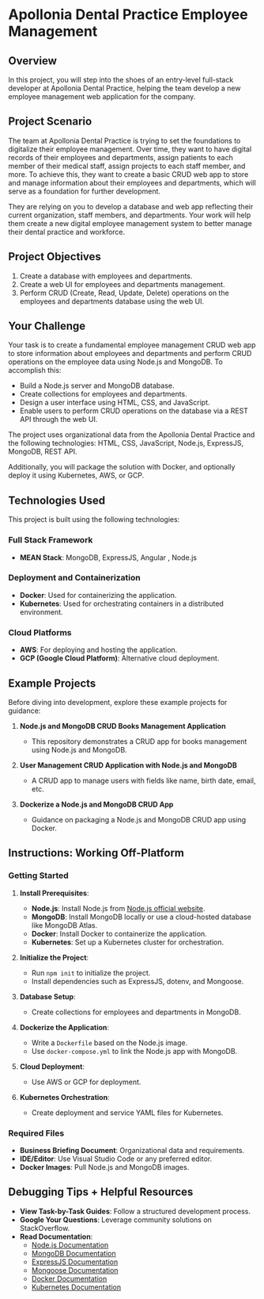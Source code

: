# Apollonia Dental Practice Employee Management

## Overview

In this project, you will step into the shoes of an entry-level full-stack developer at Apollonia Dental Practice, helping the team develop a new employee management web application for the company.

## Project Scenario

The team at Apollonia Dental Practice is trying to set the foundations to digitalize their employee management. Over time, they want to have digital records of their employees and departments, assign patients to each member of their medical staff, assign projects to each staff member, and more. To achieve this, they want to create a basic CRUD web app to store and manage information about their employees and departments, which will serve as a foundation for further development.

They are relying on you to develop a database and web app reflecting their current organization, staff members, and departments. Your work will help them create a new digital employee management system to better manage their dental practice and workforce.

## Project Objectives

1. Create a database with employees and departments.
2. Create a web UI for employees and departments management.
3. Perform CRUD (Create, Read, Update, Delete) operations on the employees and departments database using the web UI.

## Your Challenge

Your task is to create a fundamental employee management CRUD web app to store information about employees and departments and perform CRUD operations on the employee data using Node.js and MongoDB. To accomplish this:

- Build a Node.js server and MongoDB database.
- Create collections for employees and departments.
- Design a user interface using HTML, CSS, and JavaScript.
- Enable users to perform CRUD operations on the database via a REST API through the web UI.

The project uses organizational data from the Apollonia Dental Practice and the following technologies: HTML, CSS, JavaScript, Node.js, ExpressJS, MongoDB, REST API.

Additionally, you will package the solution with Docker, and optionally deploy it using Kubernetes, AWS, or GCP.

## Technologies Used

This project is built using the following technologies:

### Full Stack Framework

- **MEAN Stack**: MongoDB, ExpressJS, Angular , Node.js

### Deployment and Containerization

- **Docker**: Used for containerizing the application.
- **Kubernetes**: Used for orchestrating containers in a distributed environment.

### Cloud Platforms

- **AWS**: For deploying and hosting the application.
- **GCP (Google Cloud Platform)**: Alternative cloud deployment.

## Example Projects

Before diving into development, explore these example projects for guidance:

1. **Node.js and MongoDB CRUD Books Management Application**

   - This repository demonstrates a CRUD app for books management using Node.js and MongoDB.

2. **User Management CRUD Application with Node.js and MongoDB**

   - A CRUD app to manage users with fields like name, birth date, email, etc.

3. **Dockerize a Node.js and MongoDB CRUD App**
   - Guidance on packaging a Node.js and MongoDB CRUD app using Docker.

## Instructions: Working Off-Platform

### Getting Started

1. **Install Prerequisites**:

   - **Node.js**: Install Node.js from [Node.js official website](https://nodejs.org/).
   - **MongoDB**: Install MongoDB locally or use a cloud-hosted database like MongoDB Atlas.
   - **Docker**: Install Docker to containerize the application.
   - **Kubernetes**: Set up a Kubernetes cluster for orchestration.

2. **Initialize the Project**:

   - Run `npm init` to initialize the project.
   - Install dependencies such as ExpressJS, dotenv, and Mongoose.

3. **Database Setup**:

   - Create collections for employees and departments in MongoDB.

4. **Dockerize the Application**:

   - Write a `Dockerfile` based on the Node.js image.
   - Use `docker-compose.yml` to link the Node.js app with MongoDB.

5. **Cloud Deployment**:

   - Use AWS or GCP for deployment.

6. **Kubernetes Orchestration**:
   - Create deployment and service YAML files for Kubernetes.

### Required Files

- **Business Briefing Document**: Organizational data and requirements.
- **IDE/Editor**: Use Visual Studio Code or any preferred editor.
- **Docker Images**: Pull Node.js and MongoDB images.

## Debugging Tips + Helpful Resources

- **View Task-by-Task Guides**: Follow a structured development process.
- **Google Your Questions**: Leverage community solutions on StackOverflow.
- **Read Documentation**:
  - [Node.js Documentation](https://nodejs.org/en/docs/)
  - [MongoDB Documentation](https://www.mongodb.com/docs/)
  - [ExpressJS Documentation](https://expressjs.com/)
  - [Mongoose Documentation](https://mongoosejs.com/)
  - [Docker Documentation](https://docs.docker.com/)
  - [Kubernetes Documentation](https://kubernetes.io/docs/)

